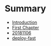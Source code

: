 # Summary

* [Introduction](README.md)
* [First Chapter](chapter1.md)
* [20181106](20181106.md)
* [deploy-fast](deploy-fast.md)

